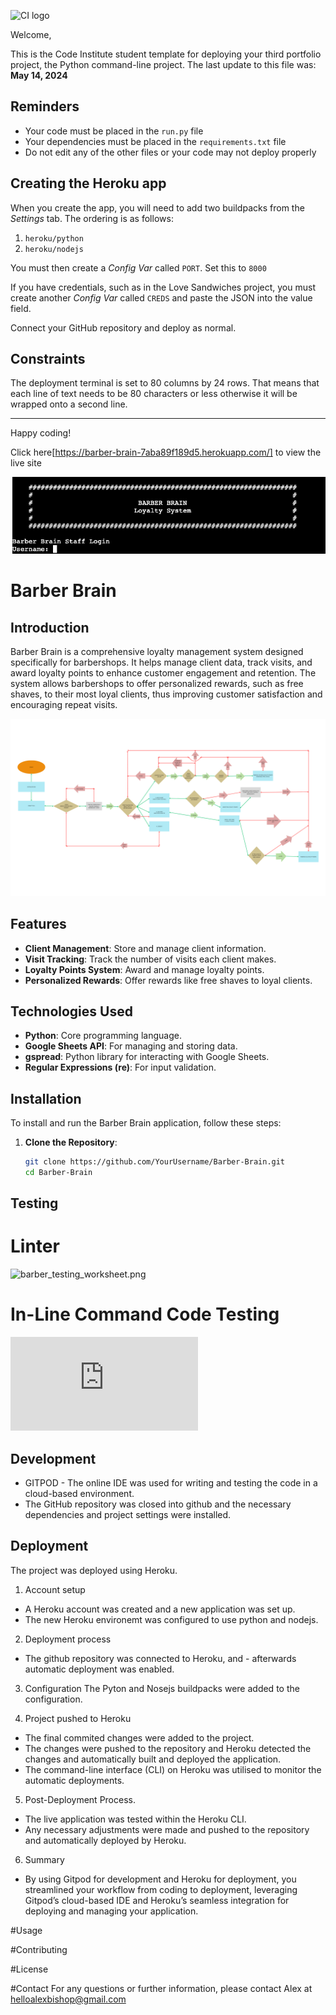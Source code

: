 ![CI logo](https://codeinstitute.s3.amazonaws.com/fullstack/ci_logo_small.png)

Welcome,

This is the Code Institute student template for deploying your third portfolio project, the Python command-line project. The last update to this file was: **May 14, 2024**

## Reminders

- Your code must be placed in the `run.py` file
- Your dependencies must be placed in the `requirements.txt` file
- Do not edit any of the other files or your code may not deploy properly

## Creating the Heroku app

When you create the app, you will need to add two buildpacks from the _Settings_ tab. The ordering is as follows:

1. `heroku/python`
2. `heroku/nodejs`

You must then create a _Config Var_ called `PORT`. Set this to `8000`

If you have credentials, such as in the Love Sandwiches project, you must create another _Config Var_ called `CREDS` and paste the JSON into the value field.

Connect your GitHub repository and deploy as normal.

## Constraints

The deployment terminal is set to 80 columns by 24 rows. That means that each line of text needs to be 80 characters or less otherwise it will be wrapped onto a second line.

---

Happy coding!

Click here[https://barber-brain-7aba89f189d5.herokuapp.com/] to view the live site 

![barber_title.png](https://github.com/AlexBishopCode/Barber-Brain/blob/main/assets/images/barber_title.png)


# Barber Brain

## Introduction

Barber Brain is a comprehensive loyalty management system designed specifically for barbershops. It helps manage client data, track visits, and award loyalty points to enhance customer engagement and retention. The system allows barbershops to offer personalized rewards, such as free shaves, to their most loyal clients, thus improving customer satisfaction and encouraging repeat visits.

![barber_flow_chart.pdf](https://github.com/AlexBishopCode/Barber-Brain/blob/main/assets/images/barber_flow_chart.png)

## Features

- **Client Management**: Store and manage client information.
- **Visit Tracking**: Track the number of visits each client makes.
- **Loyalty Points System**: Award and manage loyalty points.
- **Personalized Rewards**: Offer rewards like free shaves to loyal clients.

## Technologies Used

- **Python**: Core programming language.
- **Google Sheets API**: For managing and storing data.
- **gspread**: Python library for interacting with Google Sheets.
- **Regular Expressions (re)**: For input validation.

## Installation

To install and run the Barber Brain application, follow these steps:

1. **Clone the Repository**:
   ```bash
   git clone https://github.com/YourUsername/Barber-Brain.git
   cd Barber-Brain

## Testing

# Linter 

![barber_testing_worksheet.png](https://github.com/AlexBishopCode/Barber-Brain/blob/main/barber_testing_worksheet.png)

# In-Line Command Code Testing

![barber_brain_test_table.pdf](https://github.com/AlexBishopCode/Barber-Brain/blob/main/barber_brain_test_table.pdf)

## Development

- GITPOD - The online IDE was used for writing and testing the code in a cloud-based environment.
- The GitHub repository was closed into github and the necessary dependencies and project settings were installed.

## Deployment

The project was deployed using Heroku. 

1. Account setup
- A Heroku account was created and a new application was set up. 
- The new Heroku environemt was configured to use python and nodejs.

2. Deployment process
- The github repository was connected to Heroku, and - afterwards automatic deployment was enabled. 

3. Configuration
The Pyton and Nosejs buildpacks were added to the configuration. 

4. Project pushed to Heroku
- The final commited changes were added to the project.
- The changes were pushed to the repository and Heroku detected the changes and automatically built and deployed the application.
- The command-line interface (CLI) on Heroku was utilised to monitor the automatic deployments.

5. Post-Deployment Process.
- The live application was tested within the Heroku CLI.
- Any necessary adjustments were made and pushed to the repository and automatically deployed by Heroku.

6. Summary
- By using Gitpod for development and Heroku for deployment, you streamlined your workflow from coding to deployment, leveraging Gitpod’s cloud-based IDE and Heroku’s seamless integration for deploying and managing your application.

#Usage


#Contributing


#License


#Contact
For any questions or further information, please contact Alex at helloalexbishop@gmail.com